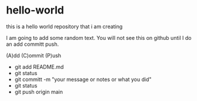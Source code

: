# hello-world
this is a hello world repository that i am creating

I am going to add some random text. You will not see this on github until I do an add committ push.

(A)dd
(C)ommit
(P)ush

- git add README.md
- git status
- git committ -m "your message or notes or what you did"
- git status
- git push origin main